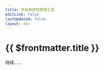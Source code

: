 ```yaml
---
title: 学会使用包管理工具
editLink: false
lastUpdated: false
layout: doc
---
```


# {{ $frontmatter.title }}

待续……
